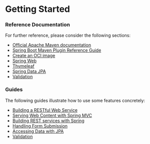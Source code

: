 # Getting Started

### Reference Documentation
For further reference, please consider the following sections:

* [Official Apache Maven documentation](https://maven.apache.org/guides/index.html)
* [Spring Boot Maven Plugin Reference Guide](https://docs.spring.io/spring-boot/docs/3.1.10/maven-plugin/reference/html/)
* [Create an OCI image](https://docs.spring.io/spring-boot/docs/3.1.10/maven-plugin/reference/html/#build-image)
* [Spring Web](https://docs.spring.io/spring-boot/docs/3.1.10/reference/htmlsingle/index.html#web)
* [Thymeleaf](https://docs.spring.io/spring-boot/docs/3.1.10/reference/htmlsingle/index.html#web.servlet.spring-mvc.template-engines)
* [Spring Data JPA](https://docs.spring.io/spring-boot/docs/3.1.10/reference/htmlsingle/index.html#data.sql.jpa-and-spring-data)
* [Validation](https://docs.spring.io/spring-boot/docs/3.1.10/reference/htmlsingle/index.html#io.validation)

### Guides
The following guides illustrate how to use some features concretely:

* [Building a RESTful Web Service](https://spring.io/guides/gs/rest-service/)
* [Serving Web Content with Spring MVC](https://spring.io/guides/gs/serving-web-content/)
* [Building REST services with Spring](https://spring.io/guides/tutorials/rest/)
* [Handling Form Submission](https://spring.io/guides/gs/handling-form-submission/)
* [Accessing Data with JPA](https://spring.io/guides/gs/accessing-data-jpa/)
* [Validation](https://spring.io/guides/gs/validating-form-input/)

